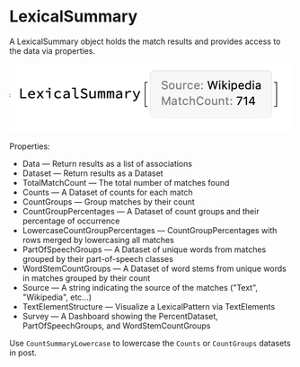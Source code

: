 # LexicalSummary

A LexicalSummary object holds the match results and provides access to the data via properties.

![Image of a Lexical Summary object](./assets/images/LexicalSummary.png)

Properties:
* Data — Return results as a list of associations
* Dataset — Return results as a Dataset
* TotalMatchCount — The total number of matches found
* Counts — A Dataset of counts for each match
* CountGroups — Group matches by their count
* CountGroupPercentages — A Dataset of count groups and their percentage of occurrence
* LowercaseCountGroupPercentages — CountGroupPercentages with rows merged by lowercasing all matches
* PartOfSpeechGroups — A Dataset of unique words from matches grouped by their part-of-speech classes
* WordStemCountGroups — A Dataset of word stems from unique words in matches grouped by their count
* Source — A string indicating the source of the matches ("Text", "Wikipedia", etc...)
* TextElementStructure — Visualize a LexicalPattern via TextElements
* Survey — A Dashboard showing the PercentDataset, PartOfSpeechGroups, and WordStemCountGroups

Use `CountSummaryLowercase` to lowercase the `Counts` or `CountGroups` datasets in post.
